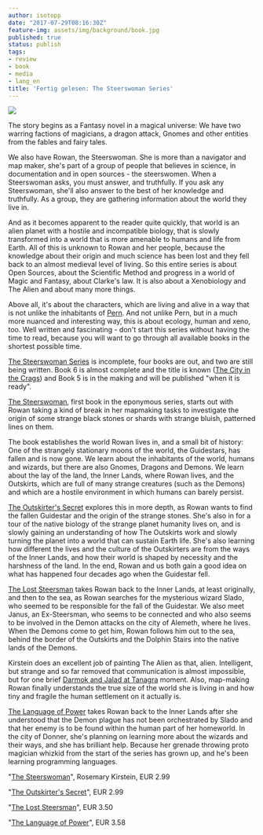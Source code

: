 ```yaml
---
author: isotopp
date: "2017-07-29T08:16:30Z"
feature-img: assets/img/background/book.jpg
published: true
status: publish
tags:
- review
- book
- media
- lang_en
title: 'Fertig gelesen: The Steerswoman Series'
---
```

![](/uploads/2017/07/the-steerswoman.jpg)

The story begins as a Fantasy novel in a magical universe: We
have two warring factions of magicians, a dragon attack, Gnomes
and other entities from the fables and fairy tales.

We also have Rowan, the Steerswoman. She is more than a
navigator and map maker, she's part of a group of people that
believes in science, in documentation and in open sources - the
steerswomen. When a Steerswoman asks, you must answer, and
truthfully. If you ask any Steerswoman, she'll also answer to
the best of her knowledge and truthfully. As a group, they are
gathering information about the world they live in.

And as it becomes apparent to the reader quite quickly, that
world is an alien planet with a hostile and incompatible
biology, that is slowly transformed into a world that is more
amenable to humans and life from Earth. All of this is unknown
to Rowan and her people, because the knowledge about their
origin and much science has been lost and they fell back to an
almost medieval level of living. So this entire series is about
Open Sources, about the Scientific Method and progress in a
world of Magic and Fantasy, about Clarke's law. It is also about
a Xenobiology and The Alien and about many more things.

Above all, it's about the characters, which are living and alive
in a way that is not unlike the inhabitants of
[Pern](https://en.wikipedia.org/wiki/List_of_Pern_books). And
not unlike Pern, but in a much more nuanced and interesting way,
this is about ecology, human and xeno, too. Well written and
fascinating - don't start this series without having the time to
read, because you will want to go through all available books in
the shortest possible time. 

[The Steerswoman Series](https://www.amazon.de/gp/product/B00XM2JF4A) is
incomplete, four books are out, and two are still being written.
Book 6 is almost complete and the title is known 
([The City in the Crags](http://www.rosemarykirstein.com/tag/the-city-in-the-crags/))
and Book 5 is in the making and will be published "when it is
ready".

[The Steerswoman](https://www.amazon.de/dp/B00HH1U8Z2/), first
book in the eponymous series, starts out with Rowan taking a
kind of break in her mapmaking tasks to investigate the origin
of some strange black stones or shards with strange bluish,
patterned lines on them.

The book establishes the world Rowan lives in, and a small bit
of history: One of the strangely stationary moons of the world,
the Guidestars, has fallen and is now gone. We learn about the
inhabitants of the world, humans and wizards, but there are also
Gnomes, Dragons and Demons. We learn about the lay of the land,
the Inner Lands, where Rowan lives, and the Outskirts, which are
full of many strange creatures (such as the Demons) and which
are a hostile environment in which humans can barely persist.

[The Outskirter's Secret](https://www.amazon.de/dp/B00J89CKQ6)
explores this in more depth, as Rowan wants to find the fallen
Guidestar and the origin of the strange stones. She's also in
for a tour of the native biology of the strange planet humanity
lives on, and is slowly gaining an understanding of how The
Outskirts work and slowly turning the planet into a world that
can sustain Earth life. She's also learning how different the
lives and the culture of the Outskirters are from the ways of
the Inner Lands, and how their world is shaped by necessity and
the harshness of the land. In the end, Rowan and us both gain a
good idea on what has happened four decades ago when the
Guidestar fell.

[The Lost Steersman](https://www.amazon.de/gp/product/B00J8BY6CU) takes
Rowan back to the Inner Lands, at least originally, and then to
the sea, as Rowan searches for the mysterious wizard Slado, who
seemed to be responsible for the fall of the Guidestar. We also
meet Janus, an Ex-Steersman, who seems to be connected and who
also seems to be involved in the Demon attacks on the city of
Alemeth, where he lives. When the Demons come to get him, Rowan
follows him out to the sea, behind the border of the Outskirts
and the Dolphin Stairs into the native lands of the Demons.

Kirstein does an excellent job of painting The Alien as that,
alien. Intelligent, but strange and so far removed that
communication is almost impossible, but for one brief 
[Darmok and Jalad at Tanagra](http://memory-alpha.wikia.com/wiki/Darmok_(episode))
moment. Also, map-making Rowan finally understands the true size
of the world she is living in and how tiny and fragile the human
settlement on it actually is.

[The Language of Power](https://www.amazon.de/gp/product/B00JTNDL0A) 
takes Rowan back to the Inner Lands after she understood that
the Demon plague has not been orchestrated by Slado and that her
enemy is to be found within the human part of her homeworld. In
the city of Donner, she's planning on learning more about the
wizards and their ways, and she has brilliant help. Because her
grenade throwing proto magician whizkid from the start of the
series has grown up, and he's been learning programming
languages.

"[The Steerswoman](https://www.amazon.de/gp/product/B00HH1U8Z2)", Rosemary Kirstein, EUR 2.99 

"[The Outskirter's Secret](https://www.amazon.de/gp/product/B00J89CKQ6)", EUR 2.99

"[The Lost Steersman](https://www.amazon.de/gp/product/B00J8BY6CU)", EUR 3.50

"[The Language of Power](https://www.amazon.de/gp/product/B00JTNDL0A)", EUR 3.58
